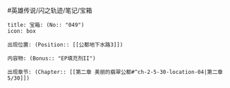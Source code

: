 #英雄传说/闪之轨迹/笔记/宝箱
```ad-quote
title: 宝箱: (No:: "049")
icon: box

出现位置: (Position:: [[公都地下水路3]])

内容物: (Bonus:: "EP填充剂II")

出现章节: (Chapter:: [[第二章 美丽的翡翠公都#^ch-2-5-30-location-04|第二章5/30]])

```
